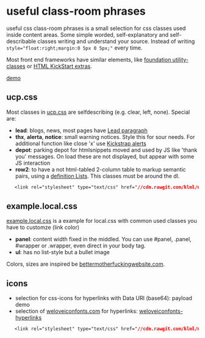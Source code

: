 # useful class-room phrases

useful css class-room phrases is a small selection for css classes used inside content areas.
Some simple worded, self-explanatory and self-describable classes writing and understand your source.
Instead of writing ```style="float:right;margin:0 5px 0 5px;"``` every time.

Most front end frameworks have similar elements, like [foundation utility-classes](http://foundation.zurb.com/docs/utility-classes.html) or [HTML KickStart extras](http://www.99lime.com/elements/#extras).


[demo](http://klml.github.com/usefulclassroomphrases/)

## ucp.css

Most classes in [ucp.css](ucp.css) are selfdescribing (e.g. clear, left, none). Special are:

* **lead**: blogs, news, most pages have [Lead paragraph](http://en.wikipedia.org/wiki/Lead_paragraph)
* **thx**, **alerta**, **notice**: small warning notices. Style this for sour needs. For additional function like close 'x' use [Kickstrap alerts](http://ajkochanowicz.github.com/Kickstrap/javascript.html#alerts)
* **depot**: parking depot for htmlsnippets moved and used by JS like 'thank you' messages. On load these are not displayed, but appear with some JS interaction
* **row2**: to have a not html-tabled 2-column table to markup semantic pairs, using a [definition Lists](https://www.w3.org/MarkUp/html3/deflists.html). This classes must be around the dl.

```css
   <link rel="stylesheet" type="text/css" href="//cdn.rawgit.com/klml/usefulclassroomphrases/v1.3/ucp.css">
```

## example.local.css
[example.local.css](example.local.css) is a example for local.css with common used classes you have to customze (link color)

* **panel**: content width fixed in the middled. You can use #panel, .panel, #wrapper or .wrapper, even direct in your body tag. 
* **ul**: has no list-style but a bullet image


Colors, sizes are inspired be [bettermotherfuckingwebsite.com](http://bettermotherfuckingwebsite.com).


## icons

* selection for css-icons for hyperlinks with Data URI (base64): payload demo
* selection of [weloveiconfonts.com](http://weloveiconfonts.com/) for hyperlinks: [weloveiconfonts-hyperlinks](http://klml.github.io/usefulclassroomphrases/#weloveiconfonts)

```css
   <link rel="stylesheet" type="text/css" href="//cdn.rawgit.com/klml/usefulclassroomphrases/v1.3/weloveiconfonts-hyperlinks.css">
```

